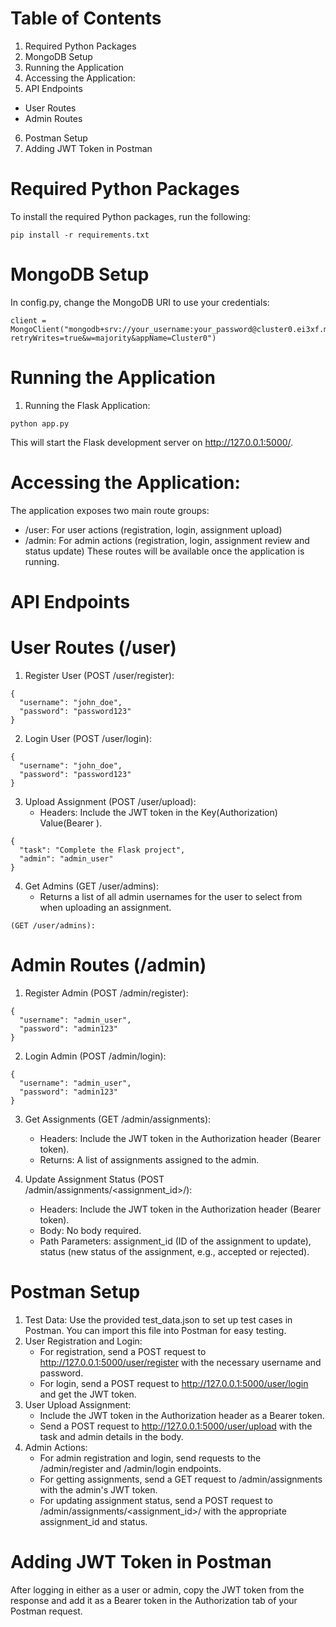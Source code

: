 # Table of Contents
1. Required Python Packages
2. MongoDB Setup
3. Running the Application
4. Accessing the Application:
5. API Endpoints
  - User Routes
  - Admin Routes
6. Postman Setup
7. Adding JWT Token in Postman

# Required Python Packages
To install the required Python packages, run the following:
```
pip install -r requirements.txt

```
# MongoDB Setup
In config.py, change the MongoDB URI to use your credentials:
```
client = MongoClient("mongodb+srv://your_username:your_password@cluster0.ei3xf.mongodb.net/?retryWrites=true&w=majority&appName=Cluster0")

```
# Running the Application
1. Running the Flask Application:
```
python app.py

```
This will start the Flask development server on http://127.0.0.1:5000/.

# Accessing the Application:

The application exposes two main route groups:

* /user: For user actions (registration, login, assignment upload)
* /admin: For admin actions (registration, login, assignment review and status update)
These routes will be available once the application is running.

# API Endpoints
# User Routes (/user)
1. Register User (POST /user/register):
```
{
  "username": "john_doe",
  "password": "password123"
}

```
2. Login User (POST /user/login):
```
{
  "username": "john_doe",
  "password": "password123"
}

```
3. Upload Assignment (POST /user/upload):
   - Headers: Include the JWT token in the Key(Authorization) Value(Bearer <token>).   
```
{
  "task": "Complete the Flask project",
  "admin": "admin_user"
}

```
4. Get Admins (GET /user/admins):
   - Returns a list of all admin usernames for the user to select from when uploading an assignment.
```
(GET /user/admins):

```

# Admin Routes (/admin)

1. Register Admin (POST /admin/register):
```
{
  "username": "admin_user",
  "password": "admin123"
}

```
2. Login Admin (POST /admin/login):
```
{
  "username": "admin_user",
  "password": "admin123"
}

```

3. Get Assignments (GET /admin/assignments):
   - Headers: Include the JWT token in the Authorization header (Bearer token).
   - Returns: A list of assignments assigned to the admin.
     
4. Update Assignment Status (POST /admin/assignments/<assignment_id>/<status>):
   - Headers: Include the JWT token in the Authorization header (Bearer token).
   - Body: No body required.
   - Path Parameters: assignment_id (ID of the assignment to update), status (new status of the assignment, e.g., accepted or rejected).

# Postman Setup
1. Test Data: Use the provided test_data.json to set up test cases in Postman. You can import this file into Postman for easy testing.
2. User Registration and Login:
   - For registration, send a POST request to http://127.0.0.1:5000/user/register with the necessary username and password.
   - For login, send a POST request to http://127.0.0.1:5000/user/login and get the JWT token.
3. User Upload Assignment:
   - Include the JWT token in the Authorization header as a Bearer token.
   - Send a POST request to http://127.0.0.1:5000/user/upload with the task and admin details in the body.
4. Admin Actions:
   - For admin registration and login, send requests to the /admin/register and /admin/login endpoints.
   - For getting assignments, send a GET request to /admin/assignments with the admin's JWT token.
   - For updating assignment status, send a POST request to /admin/assignments/<assignment_id>/<status> with the appropriate assignment_id and status.
  
# Adding JWT Token in Postman

After logging in either as a user or admin, copy the JWT token from the response and add it as a Bearer token in the Authorization tab of your Postman request.



























